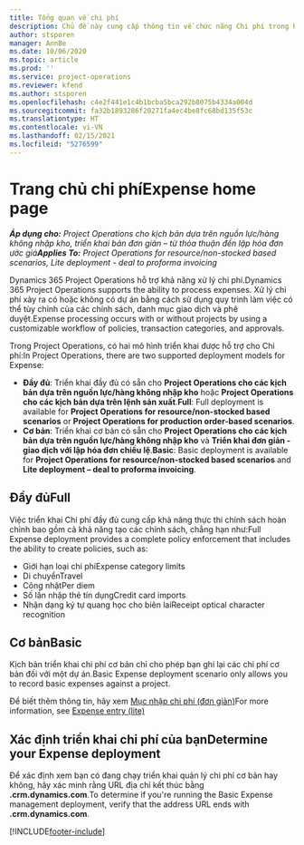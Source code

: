 ```yaml
---
title: Tổng quan về chi phí
description: Chủ đề này cung cấp thông tin về chức năng Chi phí trong Project Operations.
author: stsporen
manager: AnnBe
ms.date: 10/06/2020
ms.topic: article
ms.prod: ''
ms.service: project-operations
ms.reviewer: kfend
ms.author: stsporen
ms.openlocfilehash: c4e2f441e1c4b1bcba5bca292b8075b4334a004d
ms.sourcegitcommit: fa32b1893286f20271fa4ec4be8fc68bd135f53c
ms.translationtype: HT
ms.contentlocale: vi-VN
ms.lasthandoff: 02/15/2021
ms.locfileid: "5276599"
---
```

# <a name="expense-home-page"></a><span data-ttu-id="1ca01-103">Trang chủ chi phí</span><span class="sxs-lookup"><span data-stu-id="1ca01-103">Expense home page</span></span>

<span data-ttu-id="1ca01-104">_**Áp dụng cho:** Project Operations cho kịch bản dựa trên nguồn lực/hàng không nhập kho, triển khai bản đơn giản – từ thỏa thuận đến lập hóa đơn ước giá_</span><span class="sxs-lookup"><span data-stu-id="1ca01-104">_**Applies To:** Project Operations for resource/non-stocked based scenarios, Lite deployment - deal to proforma invoicing_</span></span>


<span data-ttu-id="1ca01-105">Dynamics 365 Project Operations hỗ trợ khả năng xử lý chi phí.</span><span class="sxs-lookup"><span data-stu-id="1ca01-105">Dynamics 365 Project Operations supports the ability to process expenses.</span></span> <span data-ttu-id="1ca01-106">Xử lý chi phí xảy ra có hoặc không có dự án bằng cách sử dụng quy trình làm việc có thể tùy chỉnh của các chính sách, danh mục giao dịch và phê duyệt.</span><span class="sxs-lookup"><span data-stu-id="1ca01-106">Expense processing occurs with or without projects by using a customizable workflow of policies, transaction categories, and approvals.</span></span>

<span data-ttu-id="1ca01-107">Trong Project Operations, có hai mô hình triển khai được hỗ trợ cho Chi phí:</span><span class="sxs-lookup"><span data-stu-id="1ca01-107">In Project Operations, there are two supported deployment models for Expense:</span></span> 

- <span data-ttu-id="1ca01-108">**Đầy đủ**: Triển khai đầy đủ có sẵn cho **Project Operations cho các kịch bản dựa trên nguồn lực/hàng không nhập kho** hoặc **Project Operations cho các kịch bản dựa trên lệnh sản xuất**.</span><span class="sxs-lookup"><span data-stu-id="1ca01-108">**Full**: Full deployment is available for **Project Operations for resource/non-stocked based scenarios** or **Project Operations for production order-based scenarios**.</span></span>
- <span data-ttu-id="1ca01-109">**Cơ bản**: Triển khai cơ bản có sẵn cho **Project Operations cho các kịch bản dựa trên nguồn lực/hàng không nhập kho** và **Triển khai đơn giản - giao dịch với lập hóa đơn chiếu lệ**.</span><span class="sxs-lookup"><span data-stu-id="1ca01-109">**Basic**: Basic deployment is available for **Project Operations for resource/non-stocked based scenarios** and **Lite deployment – deal to proforma invoicing**.</span></span>

## <a name="full"></a><span data-ttu-id="1ca01-110">Đầy đủ</span><span class="sxs-lookup"><span data-stu-id="1ca01-110">Full</span></span> 
<span data-ttu-id="1ca01-111">Việc triển khai Chi phí đầy đủ cung cấp khả năng thực thi chính sách hoàn chỉnh bao gồm cả khả năng tạo các chính sách, chẳng hạn như:</span><span class="sxs-lookup"><span data-stu-id="1ca01-111">Full Expense deployment provides a complete policy enforcement that includes the ability to create policies, such as:</span></span>

  - <span data-ttu-id="1ca01-112">Giới hạn loại chi phí</span><span class="sxs-lookup"><span data-stu-id="1ca01-112">Expense category limits</span></span>
  - <span data-ttu-id="1ca01-113">Di chuyển</span><span class="sxs-lookup"><span data-stu-id="1ca01-113">Travel</span></span>
  - <span data-ttu-id="1ca01-114">Công nhật</span><span class="sxs-lookup"><span data-stu-id="1ca01-114">Per diem</span></span>
  - <span data-ttu-id="1ca01-115">Số lần nhập thẻ tín dụng</span><span class="sxs-lookup"><span data-stu-id="1ca01-115">Credit card imports</span></span>
  - <span data-ttu-id="1ca01-116">Nhận dạng ký tự quang học cho biên lai</span><span class="sxs-lookup"><span data-stu-id="1ca01-116">Receipt optical character recognition</span></span>

## <a name="basic"></a><span data-ttu-id="1ca01-117">Cơ bản</span><span class="sxs-lookup"><span data-stu-id="1ca01-117">Basic</span></span> 
<span data-ttu-id="1ca01-118">Kịch bản triển khai chi phí cơ bản chỉ cho phép bạn ghi lại các chi phí cơ bản đối với một dự án.</span><span class="sxs-lookup"><span data-stu-id="1ca01-118">Basic Expense deployment scenario only allows you to record basic expenses against a project.</span></span> 

<span data-ttu-id="1ca01-119">Để biết thêm thông tin, hãy xem [Mục nhập chi phí (đơn giản)](basic-expense.md)</span><span class="sxs-lookup"><span data-stu-id="1ca01-119">For more information, see [Expense entry (lite)](basic-expense.md)</span></span>

## <a name="determine-your-expense-deployment"></a><span data-ttu-id="1ca01-120">Xác định triển khai chi phí của bạn</span><span class="sxs-lookup"><span data-stu-id="1ca01-120">Determine your Expense deployment</span></span>
<span data-ttu-id="1ca01-121">Để xác định xem bạn có đang chạy triển khai quản lý chi phí cơ bản hay không, hãy xác minh rằng URL địa chỉ kết thúc bằng **.crm.dynamics.com**.</span><span class="sxs-lookup"><span data-stu-id="1ca01-121">To determine if you're running the Basic Expense management deployment, verify that the address URL ends with **.crm.dynamics.com**.</span></span> 


[!INCLUDE[footer-include](../includes/footer-banner.md)]